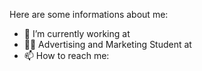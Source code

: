  

Here are some informations about me:

- 🔭 I’m currently working at 
- 👨‍🎓 Advertising and Marketing Student at 
- 📫 How to reach me:  

 
